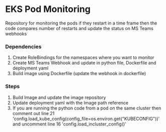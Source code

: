 # EKS Pod Monitoring
Repository for monitoring the pods if they restart in a time frame then the code compares number of restarts and update the status on MS Teams webhooks

### Dependencies
1. Create RoleBindings for the namespaces where you want to monitor
2. Create MS Teams Webhook and update in python file, Dockerfile and deployment yaml
3. Build image using Dockerfile (update the webhook in dockerfile)

### Steps
1. Build Image and update the image repository
2. Update deployment yaml with the Image path reference
3. If you are running the python code from a pod on the same cluster then comment out line 21 'config.load_kube_config(config_file=os.environ.get("KUBECONFIG"))' and uncomment line 16 'config.load_incluster_config()'